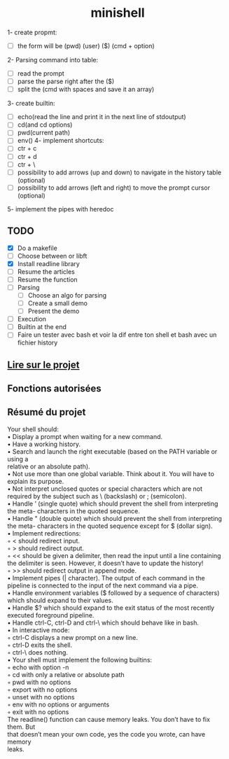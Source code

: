 <h1 align="center">minishell</h1>
1- create propmt:

- [ ] the form will be (pwd) (user) ($) (cmd + option)

2- Parsing command into table:

- [ ] read the prompt
- [ ] parse the parse right after the ($)
- [ ] split the (cmd with spaces and save it an array)

3- create builtin:

- [ ] echo(read the line and print it in the next line of stdoutput)
- [ ] cd(and cd options)
- [ ] pwd(current path)
- [ ] env() 4- implement shortcuts:
- [ ] ctr + c
- [ ] ctr + d
- [ ] ctr + \
- [ ] possibility to add arrows (up and down) to navigate in the history table (optional)
- [ ] possibility to add arrows (left and right) to move the prompt cursor (optional)

5- implement the pipes with heredoc
## TODO

- [x] Do a makefile
- [ ] Choose between or libft
- [x] Install readline library
- [ ] Resume the articles
- [ ] Resume the function
- [ ] Parsing
    - [ ] Choose an algo for parsing
    - [ ] Create a small demo
    - [ ] Present the demo
- [ ] Execution
- [ ] Builtin at the end
- [ ] Faire un tester avec bash et voir la dif entre ton shell et bash avec un fichier history   

## [Lire sur le projet](https://github.com/L-PDufour/minishell/wiki)
## Fonctions autorisées



## Résumé du projet

Your shell should:  
• Display a prompt when waiting for a new command.  
• Have a working history.  
• Search and launch the right executable (based on the PATH variable or using a  
relative or an absolute path).  
• Not use more than one global variable. Think about it. You will have to explain
its purpose.  
• Not interpret unclosed quotes or special characters which are not required by the
subject such as \ (backslash) or ; (semicolon).  
• Handle ’ (single quote) which should prevent the shell from interpreting the meta-
characters in the quoted sequence.  
• Handle " (double quote) which should prevent the shell from interpreting the meta-
characters in the quoted sequence except for $ (dollar sign).  
• Implement redirections:  
◦ < should redirect input.  
◦ > should redirect output.  
◦ << should be given a delimiter, then read the input until a line containing the
delimiter is seen. However, it doesn’t have to update the history!  
◦ >> should redirect output in append mode.  
• Implement pipes (| character). The output of each command in the pipeline is
connected to the input of the next command via a pipe.  
• Handle environment variables ($ followed by a sequence of characters) which
should expand to their values.  
• Handle $? which should expand to the exit status of the most recently executed
foreground pipeline.  
• Handle ctrl-C, ctrl-D and ctrl-\ which should behave like in bash.  
• In interactive mode:  
◦ ctrl-C displays a new prompt on a new line.  
◦ ctrl-D exits the shell.  
◦ ctrl-\ does nothing.  
• Your shell must implement the following builtins:  
◦ echo with option -n  
◦ cd with only a relative or absolute path  
◦ pwd with no options  
◦ export with no options  
◦ unset with no options  
◦ env with no options or arguments  
◦ exit with no options  
The readline() function can cause memory leaks. You don’t have to fix them. But  
that doesn’t mean your own code, yes the code you wrote, can have memory  
leaks.  
